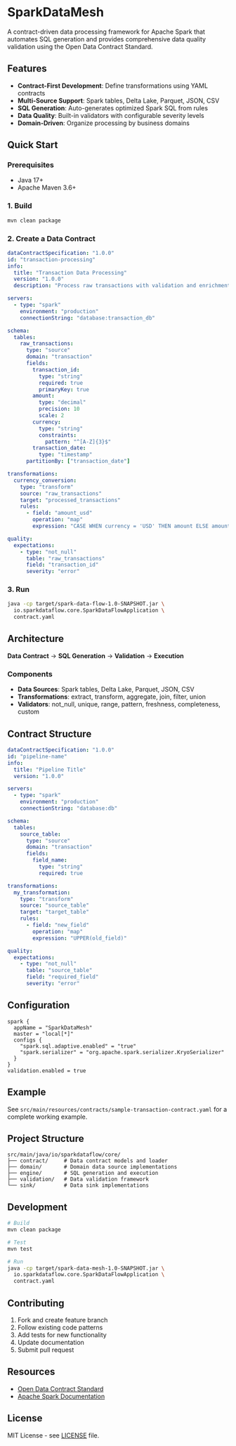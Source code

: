 # SparkDataMesh

A contract-driven data processing framework for Apache Spark that automates SQL generation and provides comprehensive data quality validation using the Open Data Contract Standard.

## Features

- **Contract-First Development**: Define transformations using YAML contracts
- **Multi-Source Support**: Spark tables, Delta Lake, Parquet, JSON, CSV
- **SQL Generation**: Auto-generates optimized Spark SQL from rules
- **Data Quality**: Built-in validators with configurable severity levels
- **Domain-Driven**: Organize processing by business domains

## Quick Start

### Prerequisites
- Java 17+
- Apache Maven 3.6+

### 1. Build
```bash
mvn clean package
```

### 2. Create a Data Contract

```yaml
dataContractSpecification: "1.0.0"
id: "transaction-processing"
info:
  title: "Transaction Data Processing"
  version: "1.0.0"
  description: "Process raw transactions with validation and enrichment"

servers:
  - type: "spark"
    environment: "production"
    connectionString: "database:transaction_db"

schema:
  tables:
    raw_transactions:
      type: "source"
      domain: "transaction"
      fields:
        transaction_id:
          type: "string"
          required: true
          primaryKey: true
        amount:
          type: "decimal"
          precision: 10
          scale: 2
        currency:
          type: "string"
          constraints:
            pattern: "^[A-Z]{3}$"
        transaction_date:
          type: "timestamp"
      partitionBy: ["transaction_date"]

transformations:
  currency_conversion:
    type: "transform"
    source: "raw_transactions"
    target: "processed_transactions"
    rules:
      - field: "amount_usd"
        operation: "map"
        expression: "CASE WHEN currency = 'USD' THEN amount ELSE amount * 1.0 END"

quality:
  expectations:
    - type: "not_null"
      table: "raw_transactions"
      field: "transaction_id"
      severity: "error"
```

### 3. Run
```bash
java -cp target/spark-data-flow-1.0-SNAPSHOT.jar \
  io.sparkdataflow.core.SparkDataFlowApplication \
  contract.yaml
```

## Architecture

**Data Contract** → **SQL Generation** → **Validation** → **Execution**

### Components
- **Data Sources**: Spark tables, Delta Lake, Parquet, JSON, CSV
- **Transformations**: extract, transform, aggregate, join, filter, union
- **Validators**: not_null, unique, range, pattern, freshness, completeness, custom

## Contract Structure

```yaml
dataContractSpecification: "1.0.0"
id: "pipeline-name"
info:
  title: "Pipeline Title"
  version: "1.0.0"

servers:
  - type: "spark"
    environment: "production"
    connectionString: "database:db"

schema:
  tables:
    source_table:
      type: "source"
      domain: "transaction"
      fields:
        field_name:
          type: "string"
          required: true

transformations:
  my_transformation:
    type: "transform"
    source: "source_table"
    target: "target_table"
    rules:
      - field: "new_field"
        operation: "map"
        expression: "UPPER(old_field)"

quality:
  expectations:
    - type: "not_null"
      table: "source_table"
      field: "required_field"
      severity: "error"
```

## Configuration

```hocon
spark {
  appName = "SparkDataMesh"
  master = "local[*]"
  configs {
    "spark.sql.adaptive.enabled" = "true"
    "spark.serializer" = "org.apache.spark.serializer.KryoSerializer"
  }
}
validation.enabled = true
```

## Example

See `src/main/resources/contracts/sample-transaction-contract.yaml` for a complete working example.

## Project Structure

```
src/main/java/io/sparkdataflow/core/
├── contract/     # Data contract models and loader
├── domain/       # Domain data source implementations  
├── engine/       # SQL generation and execution
├── validation/   # Data validation framework
└── sink/         # Data sink implementations
```

## Development

```bash
# Build
mvn clean package

# Test
mvn test

# Run
java -cp target/spark-data-mesh-1.0-SNAPSHOT.jar \
  io.sparkdataflow.core.SparkDataFlowApplication \
  contract.yaml
```

## Contributing

1. Fork and create feature branch
2. Follow existing code patterns
3. Add tests for new functionality
4. Update documentation
5. Submit pull request

## Resources

- [Open Data Contract Standard](https://github.com/bitol-io/open-data-contract-standard)
- [Apache Spark Documentation](https://spark.apache.org/docs/latest/)

## License

MIT License - see [LICENSE](LICENSE) file.